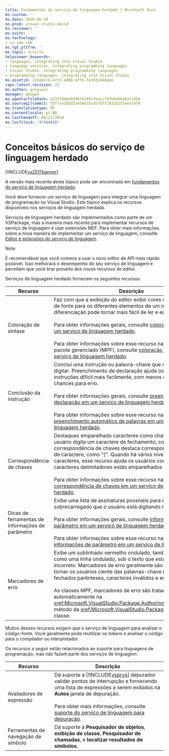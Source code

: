 ```yaml
---
title: Fundamentos do serviço de linguagem herdado | Microsoft Docs
ms.custom: ''
ms.date: 2018-06-30
ms.prod: visual-studio-dev14
ms.reviewer: ''
ms.suite: ''
ms.technology:
- vs-ide-sdk
ms.tgt_pltfrm: ''
ms.topic: article
helpviewer_keywords:
- languages, integrating into Visual Studio
- language services, integrating programming languages
- Visual Studio, integrating programming languages
- programming languages, integrating into Visual Studio
ms.assetid: c15e0ccb-e7c5-4dbb-affb-fe3d3244debe
caps.latest.revision: 22
ms.author: gregvanl
manager: ghogen
ms.openlocfilehash: e233fd4be93967b24917eaccfdfb643ba63fa3b6
ms.sourcegitcommit: 55f7ce2d5d2e458e35c45787f1935b237ee5c9f8
ms.translationtype: MT
ms.contentlocale: pt-BR
ms.lasthandoff: 08/22/2018
ms.locfileid: "47464458"
---
```

# <a name="legacy-language-service-essentials"></a>Conceitos básicos do serviço de linguagem herdado
[!INCLUDE[vs2017banner](../../includes/vs2017banner.md)]

A versão mais recente deste tópico pode ser encontrada em [fundamentos do serviço de linguagem herdado](https://docs.microsoft.com/visualstudio/extensibility/internals/legacy-language-service-essentials).  
  
Você deve fornecer um serviço de linguagem para integrar uma linguagem de programação no Visual Studio. Este tópico explica os recursos disponíveis nos serviços de linguagem herdada.  
  
 Serviços de linguagem herdado são implementados como parte de um VSPackage, mas a maneira mais recente para implementar recursos de serviço de linguagem é usar extensões MEF. Para obter mais informações sobre a nova maneira de implementar um serviço de linguagem, consulte [Editor e extensões do serviço de linguagem](../../extensibility/editor-and-language-service-extensions.md).  
  
> [!NOTE]
>  É recomendável que você comece a usar o novo editor de API mais rápido possível. Isso melhorará o desempenho do seu serviço de linguagem e permitem que você tirar proveito dos novos recursos do editor.  
  
 Serviços de linguagem herdado fornecem os seguintes recursos:  
  
|Recurso|Descrição|  
|-------------|-----------------|  
|Coloração de sintaxe|Faz com que a exibição do editor exibir cores diferentes e estilos de fonte para os diferentes elementos de um idioma. Essa diferenciação pode tornar mais fácil de ler e editar arquivos.<br /><br /> Para obter informações gerais, consulte [coloração de sintaxe em um serviço de linguagem herdado](../../extensibility/internals/syntax-coloring-in-a-legacy-language-service.md).<br /><br /> Para obter informações sobre esse recurso na estrutura de pacote gerenciado (MPF), consulte [coloração de sintaxe em um serviço de linguagem herdado](../../extensibility/internals/syntax-colorizing-in-a-legacy-language-service.md).|  
|Conclusão da instrução|Conclui uma instrução ou palavra-chave que o usuário começa a digitar. Preenchimento de declaração ajuda os usuários a inserir instruções difícil mais facilmente, com menos digitação e menos chances para erro.<br /><br /> Para obter informações gerais, consulte [preenchimento de declaração em um serviço de linguagem herdado](../../extensibility/internals/statement-completion-in-a-legacy-language-service.md).<br /><br /> Para obter informações sobre esse recurso na MPF, consulte [preenchimento automático de palavras em um serviço de linguagem herdado](../../extensibility/internals/word-completion-in-a-legacy-language-service.md).|  
|Correspondência de chaves|Destaques emparelhado caracteres como chaves. Quando o usuário digita um caractere de fechamento, como "}", correspondência de chaves destaca correspondente a abertura de caractere, como "{". Quando há vários níveis de delimitar caracteres, esse recurso ajuda os usuários confirmar que os caracteres delimitadores estão emparelhados corretamente.<br /><br /> Para obter informações sobre esse recurso na MPF, consulte [correspondência de chaves em um serviço de linguagem herdado](../../extensibility/internals/brace-matching-in-a-legacy-language-service.md).|  
|Dicas de ferramentas de informações de parâmetro|Exibe uma lista de assinaturas possíveis para o método sobrecarregado que o usuário está digitando no momento.<br /><br /> Para obter informações gerais, consulte [informações de parâmetro em um serviço de linguagem herdado](../../extensibility/internals/parameter-info-in-a-legacy-language-service1.md).<br /><br /> Para obter informações sobre esse recurso na MPF, consulte [informações de parâmetro em um serviço de linguagem herdado](../../extensibility/internals/parameter-info-in-a-legacy-language-service2.md).|  
|Marcadores de erro|Exibe um sublinhado vermelho ondulado, também conhecido como uma linha ondulado, sob o texto que está sintaticamente incorreto. Marcadores de erro geralmente são usados para tornar os usuários ciente das palavras-chave incorretas, não fechados parênteses, caracteres inválidos e erros semelhantes.<br /><br /> As classes MPF, marcadores de erro são tratadas automaticamente na <xref:Microsoft.VisualStudio.Package.AuthoringSink.AddError%2A> método da <xref:Microsoft.VisualStudio.Package.AuthoringSink> classe.|  
  
 Muitos desses recursos exigem que o serviço de linguagem para analisar o código-fonte. Você geralmente pode reutilizar os tokens e analisar o código para o compilador ou interpretador.  
  
 Os recursos a seguir estão relacionados ao suporte para linguagens de programação, mas não fazem parte dos serviços de linguagem:  
  
|Recurso|Descrição|  
|-------------|-----------------|  
|Avaliadores de expressão|Dá suporte a [!INCLUDE[vsprvs](../../includes/vsprvs-md.md)] depurador validar pontos de interrupção e fornecendo uma lista de expressões a serem exibidos na **Autos** janela de depuração.<br /><br /> Para obter mais informações, consulte [suporte do serviço de linguagem para depuração](../../extensibility/internals/language-service-support-for-debugging.md).|  
|Ferramentas de navegação de símbolo|Dá suporte à **Pesquisador de objetos**, **exibição de classe**, **Pesquisador de chamadas**, e **localizar resultados de símbolos**.|

